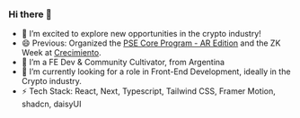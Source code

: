 ### Hi there 👋
- 🔭 I’m excited to explore new opportunities in the crypto industry!
- 😄 Previous: Organized the [PSE Core Program - AR Edition](https://pse-team.notion.site/PSE-Core-Program-2024-64ae61c3d7e74bf4bf9c15914ef22460) and the ZK Week at [Crecimiento](https://www.aleph.crecimiento.build/).
- 🌱 I’m a FE Dev & Community Cultivator, from Argentina 
- 🔐 I’m currently looking for a role in Front-End Development, ideally in the Crypto industry.
- ⚡ Tech Stack: React, Next, Typescript, Tailwind CSS, Framer Motion, shadcn, daisyUI
<!--
**lucilapastore/lucilapastore** is a ✨ _special_ ✨ repository because its `README.md` (this file) appears on your GitHub profile.
- 🤔 I’m looking for help with ...
- 💬 Ask me about ...
- 😄 I’d especially love to work at a startup on a tight-knit team where I can make an impact quickly 🚀

- 📫 How to reach me: ...
-->
